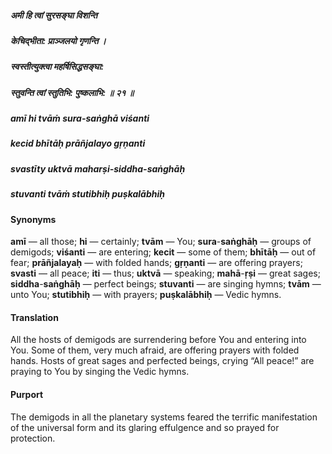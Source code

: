 ##### अमी हि त्वां सुरसङ्घा विशन्ति
##### केचिद्भीता: प्राञ्जलयो गृणन्ति ।
##### स्वस्तीत्युक्त्वा महर्षिसिद्धसङ्घा:
##### स्तुवन्ति त्वां स्तुतिभि: पुष्कलाभि: ॥ २१ ॥

##### amī hi tvāṁ sura-saṅghā viśanti
##### kecid bhītāḥ prāñjalayo gṛṇanti
##### svastīty uktvā maharṣi-siddha-saṅghāḥ
##### stuvanti tvāṁ stutibhiḥ puṣkalābhiḥ

#### Synonyms

**amī** — all those; **hi** — certainly; **tvām** — You; **sura**-**saṅghāḥ** — groups of demigods; **viśanti** — are entering; **kecit** — some of them; **bhītāḥ** — out of fear; **prāñjalayaḥ** — with folded hands; **gṛṇanti** — are offering prayers; **svasti** — all peace; **iti** — thus; **uktvā** — speaking; **mahā**-**ṛṣi** — great sages; **siddha**-**saṅghāḥ** — perfect beings; **stuvanti** — are singing hymns; **tvām** — unto You; **stutibhiḥ** — with prayers; **puṣkalābhiḥ** — Vedic hymns.

#### Translation

All the hosts of demigods are surrendering before You and entering into You. Some of them, very much afraid, are offering prayers with folded hands. Hosts of great sages and perfected beings, crying “All peace!” are praying to You by singing the Vedic hymns.

#### Purport

The demigods in all the planetary systems feared the terrific manifestation of the universal form and its glaring effulgence and so prayed for protection.